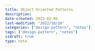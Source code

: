 ```yaml
---
title: Object Oriented Patterns
description:
date-created: 2022-02-06
last-modified: "2022/10/26"
categories: ["design-pattern", "notes"]
tags: ["design-pattern", "notes"]
isdraft: true
type: note
---
```

